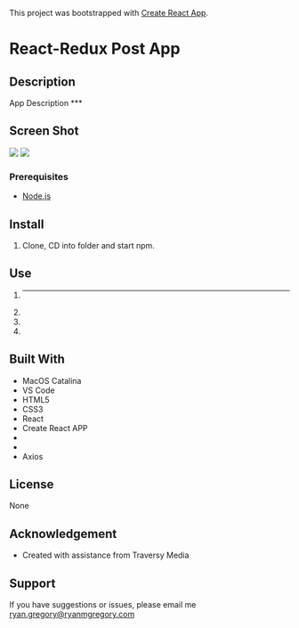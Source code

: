 This project was bootstrapped with [Create React App](https://github.com/facebook/create-react-app).

# React-Redux Post App

## Description

App Description \*\*\*

## Screen Shot

<img src="./public/images/React_Todo_ss_1.png">
<img src="./public/images/React_Todo_ss_2.png">

### Prerequisites

- [Node.js](https://nodejs.org/en/)

## Install

1. Clone, CD into folder and start npm.

## Use

1. ***
2.
3.
4.

## Built With

- MacOS Catalina
- VS Code
- HTML5
- CSS3
- React
- Create React APP
-
-
- Axios

## License

None

## Acknowledgement

- Created with assistance from Traversy Media

## Support

If you have suggestions or issues, please email me ryan.gregory@ryanmgregory.com
